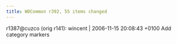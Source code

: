 ```yaml
---
title: WOCommon r392, 55 items changed
---
```


r1387@cuzco (orig r141): wincent | 2006-11-15 20:08:43 +0100 Add category markers
